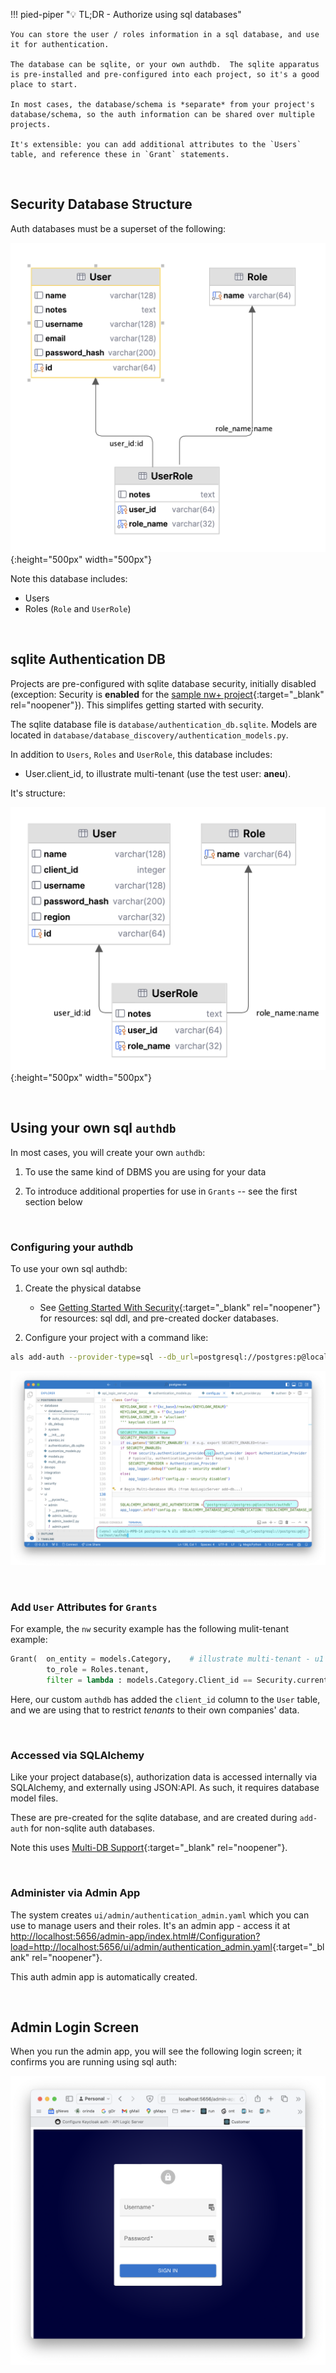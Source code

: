 !!! pied-piper ":bulb: TL;DR - Authorize using sql databases"

    You can store the user / roles information in a sql database, and use it for authentication.
    
    The database can be sqlite, or your own authdb.  The sqlite apparatus is pre-installed and pre-configured into each project, so it's a good place to start.

    In most cases, the database/schema is *separate* from your project's database/schema, so the auth information can be shared over multiple projects.

    It's extensible: you can add additional attributes to the `Users` table, and reference these in `Grant` statements.


&nbsp;

## Security Database Structure

Auth databases must be a superset of the following:

![authdb](images/security/authdb.png){:height="500px" width="500px"}

Note this database includes:

* Users
* Roles (`Role` and `UserRole`)

&nbsp;

## sqlite Authentication DB

Projects are pre-configured with sqlite database security, initially disabled (exception: Security is **enabled** for the [sample nw+ project](Sample-Database.md#northwind-with-logic){:target="_blank" rel="noopener"}).  This simplifes getting started with security.  

The sqlite database file is `database/authentication_db.sqlite`.  Models are located in `database/database_discovery/authentication_models.py`.

In addition to `Users`, `Roles` and `UserRole`, this database includes:

* User.client_id, to illustrate multi-tenant (use the test user: **aneu**).

It's structure:

![authdb](images/security/authdb-sqlite.png){:height="500px" width="500px"}

&nbsp;

## Using your own sql `authdb`

In most cases, you will create your own `authdb`:

1. To use the same kind of DBMS you are using for your data

2. To introduce additional properties for use in `Grants` -- see the first section below

&nbsp;

### Configuring your authdb

To use your own sql authdb:

1. Create the physical databse

    * See [Getting Started With Security](Security-Getting-Started.md#sql-authdb-resources){:target="_blank" rel="noopener"} for resources: sql ddl, and pre-created docker databases.

2. Configure your project with a command like:

```bash title='Configure postgres auth db'
als add-auth --provider-type=sql --db_url=postgresql://postgres:p@localhost/authdb
```

![postgres-auth-db](images/security/postgres/postgres-auth-db.png)

&nbsp;

### Add `User` Attributes for `Grants`

For example, the `nw` security example has the following mulit-tenant example:

```python
Grant(  on_entity = models.Category,    # illustrate multi-tenant - u1 shows only row 1
        to_role = Roles.tenant,
        filter = lambda : models.Category.Client_id == Security.current_user().client_id)  # User table attributes
```

Here, our custom `authdb` has added the `client_id` column to the `User` table, and we are using that to restrict _tenants_ to their own companies' data.

&nbsp;

### Accessed via SQLAlchemy

Like your project database(s), authorization data is accessed internally via SQLAlchemy, and externally using JSON:API. As such, it requires database model files. 

These are pre-created for the sqlite database, and are created during `add-auth` for non-sqlite auth databases. 

Note this uses [Multi-DB Support](Data-Model-Multi.md){:target="_blank" rel="noopener"}.  

&nbsp;

### Administer via Admin App

The system creates `ui/admin/authentication_admin.yaml` which you can use to manage users and their roles.  It's an admin app - access it at [http://localhost:5656/admin-app/index.html#/Configuration?load=http://localhost:5656/ui/admin/authentication_admin.yaml](http://localhost:5656/admin-app/index.html#/Configuration?load=http://localhost:5656/ui/admin/authentication_admin.yaml){:target="_blank" rel="noopener"}.

This auth admin app is automatically created.

&nbsp;

## Admin Login Screen

When you run the admin app, you will see the following login screen; it confirms you are running using sql auth:

![create auth db](images/security/login-sql.png)